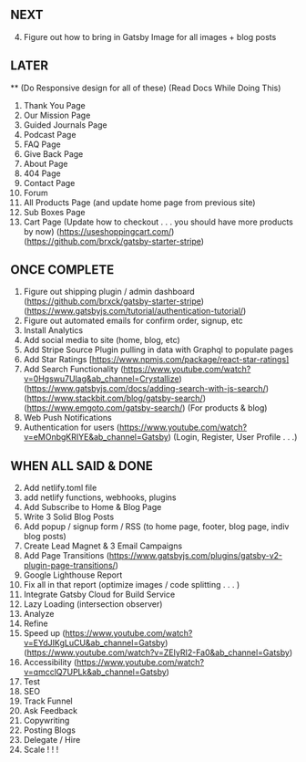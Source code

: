 ## NEXT

4. Figure out how to bring in Gatsby Image for all images + blog posts

## LATER

\*\* (Do Responsive design for all of these) (Read Docs While Doing This)

1. Thank You Page
2. Our Mission Page
3. Guided Journals Page
4. Podcast Page
5. FAQ Page
6. Give Back Page
7. About Page
8. 404 Page
9. Contact Page
10. Forum
11. All Products Page (and update home page from previous site)
12. Sub Boxes Page
13. Cart Page (Update how to checkout . . . you should have more products by now) (https://useshoppingcart.com/) (https://github.com/brxck/gatsby-starter-stripe)

## ONCE COMPLETE

1. Figure out shipping plugin / admin dashboard (https://github.com/brxck/gatsby-starter-stripe) (https://www.gatsbyjs.com/tutorial/authentication-tutorial/)
2. Figure out automated emails for confirm order, signup, etc
3. Install Analytics
4. Add social media to site (home, blog, etc)
5. Add Stripe Source Plugin pulling in data with Graphql to populate pages
6. Add Star Ratings [https://www.npmjs.com/package/react-star-ratings]
7. Add Search Functionality (https://www.youtube.com/watch?v=0Hgswu7Ulag&ab_channel=Crystallize) (https://www.gatsbyjs.com/docs/adding-search-with-js-search/) (https://www.stackbit.com/blog/gatsby-search/) (https://www.emgoto.com/gatsby-search/) (For products & blog)
8. Web Push Notifications
9. Authentication for users (https://www.youtube.com/watch?v=eMOnbgKRIYE&ab_channel=Gatsby) (Login, Register, User Profile . . .)

## WHEN ALL SAID & DONE

2. Add netlify.toml file
3. add netlify functions, webhooks, plugins
4. Add Subscribe to Home & Blog Page
5. Write 3 Solid Blog Posts
6. Add popup / signup form / RSS (to home page, footer, blog page, indiv blog posts)
7. Create Lead Magnet & 3 Email Campaigns
8. Add Page Transitions (https://www.gatsbyjs.com/plugins/gatsby-v2-plugin-page-transitions/)
9. Google Lighthouse Report
10. Fix all in that report (optimize images / code splitting . . . )
11. Integrate Gatsby Cloud for Build Service
12. Lazy Loading (intersection observer)
13. Analyze
14. Refine
15. Speed up (https://www.youtube.com/watch?v=EYdJIKgLuCU&ab_channel=Gatsby) (https://www.youtube.com/watch?v=ZEIyRI2-Fa0&ab_channel=Gatsby)
16. Accessibility (https://www.youtube.com/watch?v=qmcclQ7UPLk&ab_channel=Gatsby)
17. Test
18. SEO
19. Track Funnel
20. Ask Feedback
21. Copywriting
22. Posting Blogs
23. Delegate / Hire
24. Scale ! ! !
